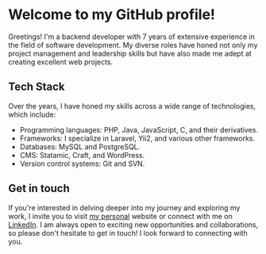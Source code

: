 # Welcome to my GitHub profile!

Greetings! I'm a backend developer with 7 years of extensive experience in the field of software development. My diverse roles have honed not only my project management and leadership skills but have also made me adept at creating excellent web projects.

## Tech Stack
Over the years, I have honed my skills across a wide range of technologies, which include:

-   Programming languages: PHP, Java, JavaScript, C, and their derivatives.
-   Frameworks: I specialize in Laravel, Yii2, and various other frameworks.
-   Databases: MySQL and PostgreSQL.
-   CMS:  Statamic, Craft, and WordPress.
-   Version control systems: Git and SVN.

## Get in touch
If you're interested in delving deeper into my journey and exploring my work, I invite you to visit [my personal](https://rezahajizade.com/)  website or connect with me on [LinkedIn](https://www.linkedin.com/in/rezahajizade/). I am always open to exciting new opportunities and collaborations, so please don't hesitate to get in touch!
I look forward to connecting with you.
